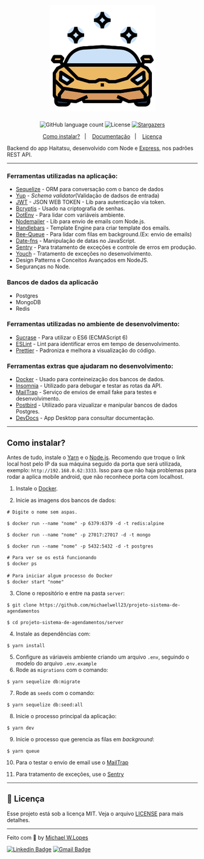 <h1 align="center">
  <img alt="Haitatsu" title="Haitatsu" src="./.github/logo.png" width="280px" />
</h1>

<p align="center">
  <img alt="GitHub language count" src="https://img.shields.io/github/languages/count/michaelwell23/Haitatsu?color=%2304D361">

  <img alt="License" src="https://img.shields.io/badge/license-MIT-%2304D361">

  <a href="https://github.com/michaelwell23/Haitatsu/stargazers">
    <img alt="Stargazers" src="https://img.shields.io/github/stars/michaelwell23/Haitatsu?style=social">
  </a>
</p>

<p align="center">
  <a href="#como-instalar">Como instalar?</a>&nbsp;&nbsp;&nbsp;|&nbsp;&nbsp;&nbsp;
  <a href="#documentação-das-rotas">Documentação</a>&nbsp;&nbsp;&nbsp;|&nbsp;&nbsp;&nbsp;
  <a href="#memo-licença">Licença</a>
</p>

Backend do app Haitatsu, desenvolvido com  Node e [Express](https://github.com/expressjs/express), nos padrões REST API.

---

### Ferramentas utilizadas na aplicação:

- [Sequelize](https://github.com/sequelize/sequelize) - ORM para conversação com o banco de dados
- [Yup](https://github.com/jquense/yup) - _Schema validator_(Validação de dadsos de entrada)
- [JWT](https://www.npmjs.com/package/jsonwebtoken) - JSON WEB TOKEN - Lib para autenticação via token.
- [Bcryptjs](https://www.npmjs.com/package/bcrypt) - Usado na criptografia de senhas.
- [DotEnv](https://github.com/motdotla/dotenv) - Para lidar com variáveis ambiente.
- [Nodemailer](https://github.com/nodemailer/nodemailer) - Lib para envio de emails com Node.js.
- [Handlebars](https://handlebarsjs.com/) - Template Engine para criar template dos emails.
- [Bee-Queue](https://github.com/bee-queue/bee-queue) - Para lidar com filas em background.(Ex: envio de emails)
- [Date-fns](https://github.com/date-fns/date-fns) - Manipulação de datas no JavaScript.
- [Sentry](https://sentry.io/) - Para tratamento de exceções e controle de erros em produção.
- [Youch](https://github.com/poppinss/youch) - Tratamento de exceções no desenvolvimento.
- Design Patterns e Conceitos Avançados em NodeJS.
- Seguranças no Node.

### Bancos de dados da aplicacão
- Postgres
- MongoDB
- Redis

### Ferramentas utilizadas no ambiente de desenvolvimento:
- [Sucrase](https://sucrase.io/) - Para utilizar o ES6 (ECMAScript 6)
- [ESLint](https://github.com/eslint/eslint) - Lint para identificar erros em tempo de desenvolvimento.
- [Prettier](https://github.com/prettier/prettier) - Padroniza e melhora a visualização do código.

### Ferramentas extras que ajudaram no desenvolvimento:
- [Docker](https://www.docker.com/) - Usado para conteineização dos bancos de dados.
- [Insomnia](https://insomnia.rest/) - Utilizado para debugar e testar as rotas da API.
- [MailTrap](https://mailtrap.io/) - Serviço de envios de email fake para testes e desenvolvimento.
- [Postbird](https://www.electronjs.org/apps/postbird) - Utilizado para vizualizar e manipular bancos de dados Postgres.
- [DevDocs](https://devdocs.egoist.moe/) - App Desktop para consultar documentação.
---

## Como instalar?

Antes de tudo, instale o [Yarn](https://classic.yarnpkg.com/pt-BR/docs/install/) e o [Node.js](https://nodejs.org/en/download/). Recomendo que troque o link local host pelo IP da sua máquina seguido da porta que será utilizada, exemplo: ```http://192.168.0.62:3333```. Isso para que não haja problemas para rodar a aplica mobile android, que não reconhece porta com localhost.


1. Instale o [Docker](https://www.docker.com/).

2. Inicie as imagens dos bancos de dados:
```
# Digite o nome sem aspas.
```
```
$ docker run --name "nome" -p 6379:6379 -d -t redis:alpine
```
```
$ docker run --name "nome" -p 27017:27017 -d -t mongo
```
```
$ docker run --name "nome" -p 5432:5432 -d -t postgres
```
```
# Para ver se os está funcionando
$ docker ps

# Para iniciar algum processo do Docker
$ docker start "nome"
```
3. Clone o repositório e entre na pasta ```server```:
```
$ git clone https://github.com/michaelwell23/projeto-sistema-de-agendamentos
```
```
$ cd projeto-sistema-de-agendamentos/server
```
4. Instale as dependências com:
```
$ yarn install
```
5. Configure as váriaveis ambiente criando um arquivo ```.env```, seguindo o modelo do arquivo ```.env.example```
6. Rode as `migrations` com o comando:
```
$ yarn sequelize db:migrate
```
7. Rode as `seeds` com o comando:
```
$ yarn sequelize db:seed:all
```
8. Inicie o processo principal da aplicação:
```
$ yarn dev
```
9. Inicie o processo que gerencia as filas em _background_:
```
$ yarn queue
```

10. Para o testar o envio de email use o [MailTrap](https://mailtrap.io/)

11. Para tratamento de exceções, use o [Sentry](https://sentry.io/)

---
## :memo: Licença

Esse projeto está sob a licença MIT. Veja o arquivo [LICENSE](https://github.com/michaelwell23/Haitatsu/blob/master/LICENSE) para mais detalhes.

---


Feito com :purple_heart: by [Michael W.Lopes](https://github.com/michael23-lopes)

[![Linkedin Badge](https://img.shields.io/badge/-Michael%20Lopes-blue?style=flat-square&logo=Linkedin&logoColor=white&link=https://www.linkedin.com/in/michael-wellington-lopes/)](https://www.linkedin.com/in/michael-wellington-lopes/)
[![Gmail Badge](https://img.shields.io/badge/-michael23.wellington@gmail.com-c14438?style=flat-square&logo=Gmail&logoColor=white&link=mailto:michael23.wellington@gmail.com)](mailto:michael23.wellington@gmail.com)
